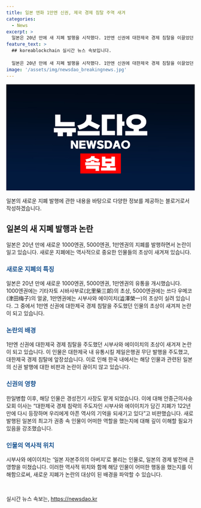 ```yaml
---
title: 일본 엔화 1만엔 신권, 제국 경제 침탈 주역 새겨
categories:
  - News
excerpt: >
  일본은 20년 만에 새 지폐 발행을 시작했다. 1만엔 신권에 대한제국 경제 침탈을 이끌었던 시부사와 에이이치의 초상을 새겨 넣어 논란이 일고 있다. 이에 대한 비판도 나오고 있으며, 일본의 역사적 인물이 돈에 새겨진 새 지폐가 논란을 불러일으키고 있다. 현재는 일본의 관광지가 되고 있는 대한제국 경제 침탈의 주도자인 시부사와 에이이치가 신권에 새겨진 것으로, 일본 여행이 일상화된 상황에서 이에 대한 관심이 높아지고 있다.
feature_text: >
  ## koreablockchain 실시간 뉴스 속보입니다.

  일본은 20년 만에 새 지폐 발행을 시작했다. 1만엔 신권에 대한제국 경제 침탈을 이끌었던 시부사와 에이이치의 초상을 새겨 넣어 논란이 일고 있다. 이에 대한 비판도 나오고 있으며, 일본의 역사적 인물이 돈에 새겨진 새 지폐가 논란을 불러일으키고 있다. 현재는 일본의 관광지가 되고 있는 대한제국 경제 침탈의 주도자인 시부사와 에이이치가 신권에 새겨진 것으로, 일본 여행이 일상화된 상황에서 이에 대한 관심이 높아지고 있다.
image: '/assets/img/newsdao_breakingnews.jpg'
---
```


<p><img src="/assets/img/newsdao_breakingnews.jpg" alt="koreablockchain 속보" /></p>

<p>일본의 새로운 지폐 발행에 관한 내용을 바탕으로 다양한 정보를 제공하는 블로거로서 작성하겠습니다.</p>

<h2 data-ke-size="size26">일본의 새 지폐 발행과 논란</h2>

<p data-ke-size="size16">일본은 20년 만에 새로운 1000엔권, 5000엔권, 1만엔권의 지폐를 발행하면서 논란이 일고 있습니다. 새로운 지폐에는 역사적으로 중요한 인물들의 초상이 새겨져 있습니다.</p>

<h3><b><span style="color: #1a5490;">새로운 지폐의 특징</span></b></h3>

<p data-ke-size="size16">일본은 20년 만에 새로운 1000엔권, 5000엔권, 1만엔권의 유통을 개시했습니다. 1000엔권에는 기타자토 시바사부로(北里柴三郞)의 초상, 5000엔권에는 쓰다 우메코(津田梅子)의 얼굴, 1만엔권에는 시부사와 에이이치(澁澤榮一)의 초상이 실려 있습니다. 그 중에서 1만엔 신권에 대한제국 경제 침탈을 주도했던 인물의 초상이 새겨져 논란이 되고 있습니다.</p>

<h3><b><span style="color: #1a5490;">논란의 배경</span></b></h3>

<p data-ke-size="size16">1만엔 신권에 대한제국 경제 침탈을 주도했던 시부사와 에이이치의 초상이 새겨져 논란이 되고 있습니다. 이 인물은 대한제국 내 유통시킬 제일은행권 무단 발행을 주도했고, 대한제국 경제 침탈에 앞장섰습니다. 이로 인해 한국 내에서는 해당 인물과 관련된 일본의 신권 발행에 대한 비판과 논란이 끊이지 않고 있습니다.</p>

<h3><b><span style="color: #1a5490;">신권의 영향</span></b></h3>

<p data-ke-size="size16">한일병합 이후, 해당 인물은 경성전기 사장도 맡게 되었습니다. 이에 대해 안중근의사숭모회 이사는 “대한제국 경제 침략의 주도자인 시부사와 에이이치가 담긴 지폐가 122년 만에 다시 등장하며 우리에게 아픈 역사의 기억을 되새기고 있다”고 비판했습니다. 새로 발행된 일본의 최고가 권종 속 인물이 어떠한 역할을 했는지에 대해 깊이 이해할 필요가 있음을 강조했습니다.</p>

<h3><b><span style="color: #1a5490;">인물의 역사적 위치</span></b></h3>

<p data-ke-size="size16">시부사와 에이이치는 ‘일본 자본주의의 아버지’로 불리는 인물로, 일본의 경제 발전에 큰 영향을 미쳤습니다. 이러한 역사적 위치와 함께 해당 인물이 어떠한 행동을 했는지를 이해함으로써, 새로운 지폐가 논란의 대상이 된 배경을 파악할 수 있습니다.</p>

<p data-ke-size="size16">&nbsp;</p>
실시간 뉴스 속보는, <a href="https://newsdao.kr" rel="dofollow">https://newsdao.kr</a>


